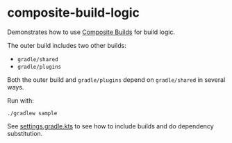 composite-build-logic
=====================

Demonstrates how to use [Composite Builds](https://docs.gradle.org/current/userguide/composite_builds.html)
for build logic.

The outer build includes two other builds:
- `gradle/shared`
- `gradle/plugins`

Both the outer build and `gradle/plugins` depend on `gradle/shared` in several ways.

Run with:

    ./gradlew sample

See [settings.gradle.kts](./settings.gradle.kts) to see how to include builds and do dependency substitution.
